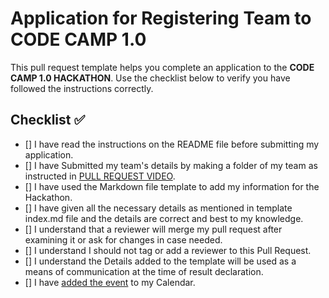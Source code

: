 # Application for Registering Team to CODE CAMP 1.0

This pull request template helps you complete an application to the **CODE CAMP 1.0 HACKATHON**. Use the checklist below to verify you have followed the instructions correctly. 

## Checklist ✅

- [] I have read the instructions on the README file before submitting my application. 
- [] I have Submitted my team's details by making a folder of my team as instructed in [PULL REQUEST VIDEO]().
- [] I have used the Markdown file template to add my information for the Hackathon.
- [] I have given all the necessary details as mentioned in template index.md file and the details are correct and best to my knowledge.
- [] I understand that a reviewer will merge my pull request after examining it or ask for changes in case needed.
- [] I understand I should not tag or add a reviewer to this Pull Request.
- [] I understand the Details added to the template will be used as a means of communication at the time of result declaration.
- [] I have [added the event](google-calender-link) to my Calendar.
